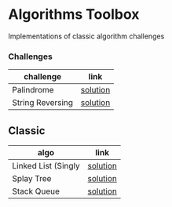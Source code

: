 # Algorithms Toolbox 
  
Implementations of classic algorithm challenges

### Challenges

| challenge | link | 
|---|---|
| Palindrome |  [solution](challenges/palindrome) |
| String Reversing |  [solution](challenges/string-reversing) |


## Classic

| algo | link | 
|---|---|
| Linked List (Singly | [solution](classic/singly-linked-list) |
| Splay Tree |  [solution](classic/splay-tree) |
| Stack Queue |  [solution](classic/stack) |
